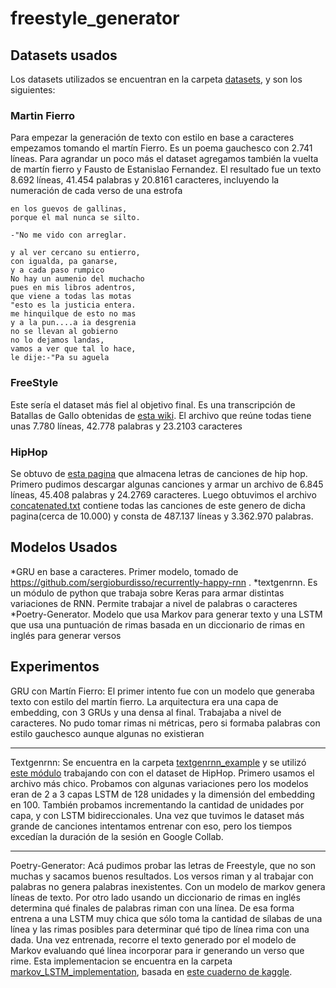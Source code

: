 # freestyle_generator

## Datasets usados

Los datasets utilizados se encuentran en la carpeta [datasets](https://github.com/midusi/freestyle_generator/tree/master/datasets), y son los siguientes:

### Martin Fierro
Para empezar la generación de texto con estilo en base a caracteres empezamos tomando el martín Fierro. Es un poema gauchesco con 2.741 líneas. Para agrandar un poco más el dataset agregamos también la vuelta de martín fierro y Fausto de Estanislao Fernandez. El resultado fue un texto 8.692 líneas, 41.454 palabras y 20.8161 caracteres, incluyendo la numeración de cada verso de una estrofa
```
en los guevos de gallinas,
porque el mal nunca se silto.

-"No me vido con arreglar.

y al ver cercano su entierro,
con igualda, pa ganarse,
y a cada paso rumpico
No hay un aumenio del muchacho
pues en mis libros adentros,
que viene a todas las motas
"esto es la justicia entera.
me hinquilque de esto no mas
y a la pun....a ia desgrenia
no se llevan al gobierno
no lo dejamos landas,
vamos a ver que tal lo hace,
le dije:-"Pa su aguela
```

### FreeStyle
Este sería el dataset más fiel al objetivo final. Es una transcripción de Batallas de Gallo obtenidas de [esta wiki](https://batallas-de-rap-lyrics.fandom.com/es/wiki/Batallas_de_Rap_Lyrics_Wiki). El archivo que reúne todas tiene unas 7.780 líneas, 42.778 palabras y 23.2103 caracteres

### HipHop
Se obtuvo de [esta pagina](https://www.hhgroups.com/) que almacena letras de canciones de hip hop. Primero pudimos descargar algunas canciones y armar un archivo de 6.845 líneas, 45.408 palabras y 24.2769 caracteres. Luego obtuvimos el archivo [concatenated.txt](https://github.com/midusi/freestyle_generator/blob/master/datasets/Hip%20Hop%20lyrics/concatenated.txt) contiene todas las canciones de este genero de dicha pagina(cerca de 10.000) y consta de 487.137 líneas y 3.362.970 palabras. 

## Modelos Usados

*GRU en base a caracteres. Primer modelo, tomado de https://github.com/sergioburdisso/recurrently-happy-rnn . 
*textgenrnn. Es un módulo de python que trabaja sobre Keras para armar distintas variaciones de RNN. Permite trabajar a nivel de palabras o caracteres
*Poetry-Generator. Modelo que usa Markov para generar texto y una LSTM que usa una puntuación de rimas basada en un diccionario de rimas en inglés para generar versos

## Experimentos

GRU con Martín Fierro: El primer intento fue con un modelo que generaba texto con estilo del martín fierro. La arquitectura era una capa de embedding, con 3 GRUs y una densa al final. Trabajaba a nivel de caracteres. No pudo tomar rimas ni métricas, pero si formaba palabras con estilo gauchesco aunque algunas no existieran

---

Textgenrnn: Se encuentra en la carpeta [textgenrnn_example](https://github.com/midusi/freestyle_generator/tree/master/textgenrnn_example) y se utilizó [este módulo](https://github.com/minimaxir/textgenrnn) trabajando con con el dataset de HipHop. Primero usamos el archivo más chico. Probamos con algunas variaciones pero los modelos eran de 2 a 3 capas LSTM de 128 unidades y la dimensión del embedding en 100. También probamos incrementando la cantidad de unidades por capa, y con LSTM bidireccionales. Una vez que tuvimos le dataset más grande de canciones intentamos entrenar con eso, pero los tiempos excedían la duración de la sesión en Google Collab.

---

Poetry-Generator:  Acá pudimos probar las letras de Freestyle, que no son muchas y sacamos buenos resultados. Los versos riman y al trabajar con palabras no genera palabras inexistentes. Con un modelo de markov genera líneas de texto. Por otro lado usando un diccionario de rimas en inglés determina qué finales de palabras riman con una línea. De esa forma entrena a una LSTM muy chica que sólo toma la cantidad de sílabas de una línea y las rimas posibles para determinar qué tipo de línea rima con una dada. Una vez entrenada, recorre el texto generado por el modelo de Markov evaluando qué línea incorporar para ir generando un verso que rime. Esta implementacion se encuentra en la carpeta [markov_LSTM_implementation](https://github.com/midusi/freestyle_generator/tree/master/markov_LSTM_implementation), basada en [este cuaderno de kaggle](https://www.kaggle.com/paultimothymooney/poetry-generator-rnn-markov).
